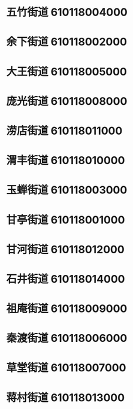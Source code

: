 # 五竹街道 610118004000
# 余下街道 610118002000
# 大王街道 610118005000
# 庞光街道 610118008000
# 涝店街道 610118011000
# 渭丰街道 610118010000
# 玉蝉街道 610118003000
# 甘亭街道 610118001000
# 甘河街道 610118012000
# 石井街道 610118014000
# 祖庵街道 610118009000
# 秦渡街道 610118006000
# 草堂街道 610118007000
# 蒋村街道 610118013000
